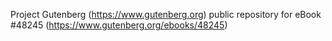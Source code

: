 Project Gutenberg (https://www.gutenberg.org) public repository for eBook #48245 (https://www.gutenberg.org/ebooks/48245)

